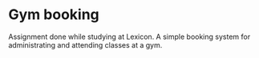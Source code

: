 # Gym booking

Assignment done while studying at Lexicon. A simple booking system for administrating and attending classes at a gym.
